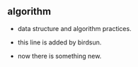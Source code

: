 algorithm
---

- data structure and algorithm practices.

- this line is added by birdsun.

- now there is something new.
